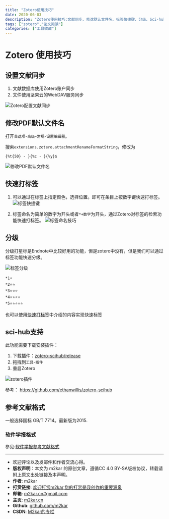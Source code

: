 ```yaml
---
title: "Zotero使用技巧"
date: 2020-06-03
description: "Zotero使用技巧:文献同步、修改默认文件名、标签快捷键、分级、Sci-hub支持"
tags: ["zotero","论文阅读"]
categories: ["工具收藏"]
---
```


# Zotero 使用技巧

## 设置文献同步

1. 文献数据库使用Zotero账户同步
2. 文件使用坚果云的WebDAV服务同步

![Zotero配置文献同步](https://cdn.jsdelivr.net/gh/m2kar/bucket/img/20200603112907.png)

## 修改PDF默认文件名

打开`首选项`-`高级`-`常规`-`设置编辑器`。

搜索`extensions.zotero.attachmentRenameFormatString`，修改为

```
{%t{50} - }{%c - }{%y}$
```

![修改PDF默认文件名](https://cdn.jsdelivr.net/gh/m2kar/bucket/img/20200603113221.png)

## 快速打标签
1. 可以通过在标签上指定颜色，选择位置。即可在条目上按数字键快速打标签。
![标签快捷键](https://cdn.jsdelivr.net/gh/m2kar/bucket/img/20200603113627.png)

2. 标签命名为简单的数字为开头或者`*+数字`为开头，通过Zotero对标签的检索功能快速打标签。
![标签命名技巧](https://cdn.jsdelivr.net/gh/m2kar/bucket/img/20200603113830.png)

## 分级
分级打星标是Endnote中比较好用的功能，但是zotero中没有，但是我们可以通过标签功能快速分级。

![标签分级](https://cdn.jsdelivr.net/gh/m2kar/bucket/img/20200603113939.png)

```
*1⭐
*2⭐⭐
*3⭐⭐⭐
*4⭐⭐⭐⭐
*5⭐⭐⭐⭐⭐
```
也可以使用[快速打标签](#快速打标签)中介绍的内容实现快速标签

## sci-hub支持

此功能需要下载安装插件：

1. 下载插件：[zotero-scihub/release](https://github.com/ethanwillis/zotero-scihub/releases)
2. 拖拽到`工具`-`插件`
3. 重启Zotero

![zotero插件](https://cdn.jsdelivr.net/gh/m2kar/bucket/img/20200603114800.png)

参考： https://github.com/ethanwillis/zotero-scihub

## 参考文献格式
一般选择国标 GB/T 7714。最新版为2015.


### 软件学报格式

参见:[软件学报参考文献格式](https://m2kar.cn/post/20190905-jos-csl/)

-------

- 欢迎评论以及发邮件和作者交流心得。
- **版权声明**：本文为 m2kar 的原创文章，遵循CC 4.0 BY-SA版权协议，转载请附上原文出处链接及本声明。
- **作者**: m2kar
- **打赏链接**: [欢迎打赏m2kar,您的打赏是我创作的重要源泉](http://m2kar-cn.mikecrm.com/wy97haW)
- **邮箱**: [m2kar.cn#gmail.com](mailto:m2kar.cn@gmail.com)
- **主页**: [m2kar.cn](https://m2kar.cn)
- **Github**: [github.com/m2kar](https://github.com/m2kar)
- **CSDN**: [M2kar的专栏](https://m2kar.blog.csdn.net)
